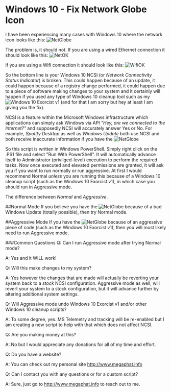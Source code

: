 # Windows 10 - Fix Network Globe Icon

I have been experiencing many cases with Windows 10 where the network icon looks like this:
![NetGlobe](https://user-images.githubusercontent.com/60324301/140623915-c96a3404-27ef-4b36-ae90-900422932f52.png)

The problem is, it should not. If you are using a wired Ethernet connection it should look like this:
![NetOK](https://user-images.githubusercontent.com/60324301/140624087-69a8d562-2f11-4e2a-ae01-7792d192e0c6.png)

If you are using a Wifi connection it should look like this:
![WifiOK](https://user-images.githubusercontent.com/60324301/140624080-63a3458d-fad9-42e9-9d74-ff51343efc11.png)

So the bottom line is your Windows 10 NCSI (or *Network Connectivity Status Indicator*) is broken.  This could happen because of an update, it could happen because of a registry change performed, it could happen due to a piece of software making changes to your system and it certainly will happen if you used any type of Windows 10 cleanup tool such as my  ![Windows 10 Exorcist v1](https://github.com/MegaphatNetworks/Windows-10-Exorcist) (and for that I am sorry but hey at least I am giving you the fix).

NCSI is a feature within the Microsoft Windows infrastructure which applications can simply ask Windows via API *"Hey, are we connected to the Internet?"* and supposedly NCSI will accurately answer Yes or No.  For example, *Spotify Desktop* as well as *Windows Update* both use NCSI and both receive inaccurate information if you have the ![NetGlobe](https://user-images.githubusercontent.com/60324301/140623915-c96a3404-27ef-4b36-ae90-900422932f52.png)

So this script is written in Windows PowerShell.  Simply right click on the .PS1 file and select "Run With PowerShell".  It will automatically advance itself to Administrator (privilged-level) execution to perform the required tasks.  Now once executed and elevated permissions are granted, it will ask you if you want to run normally or run aggressive.  At first I would recommend Normal *unless* you are running this because of a Windows 10 cleanup script (such as the Windows 10 Exorcist v1), in which case you should run in Aggressive mode.

The difference between *Normal* and *Aggressive*.

##Normal Mode
If you believe you have the ![NetGlobe](https://user-images.githubusercontent.com/60324301/140623915-c96a3404-27ef-4b36-ae90-900422932f52.png) because of a bad Windows Update (totally possible), then try Normal mode.

##Aggressive Mode
If you have the ![NetGlobe](https://user-images.githubusercontent.com/60324301/140623915-c96a3404-27ef-4b36-ae90-900422932f52.png) because of an aggressive piece of code (such as the Windows 10 Exorcist v1), then you will most likely need to run Aggressive mode.

###Common Questions
Q: Can I run Aggressive mode after trying Normal mode?

A: Yes and it WILL work!

Q: Will this make changes to my system?

A: Yes however the changes that are made will actually be reverting your system back to a *stock* NCSI configuration.  Aggressive mode as well, will revert your system to a stock configuration, but it will advance further by altering additional system settings.

Q: Will Aggressive mode undo Windows 10 Exorcist v1 and/or other Windows 10 cleanup scripts?

A: To some degree, yes.  MS Telemetry and tracking will be re-enabled but I am creating a new script to help with that which does not affect NCSI.

Q: Are you making money at this?

A: No but I would appreciate any donations for all of my time and effort.

Q: Do you have a website?

A: You can check out my personal site http://www.megaphat.info

Q: Can I contact you with any questions or for a custom script?

A: Sure, just go to http://www.megaphat.info to reach out to me.
